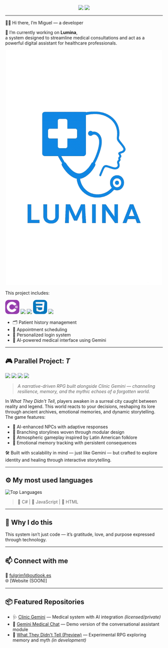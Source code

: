 <p align="center">
  <img src="https://img.shields.io/badge/Lumina%20-Medical%20AI%20System-blue?style=for-the-badge" />
  <img src="https://img.shields.io/badge/Proyect--T-Narrative%20Horror%20RPG-purple?style=for-the-badge" />


</p>

---

👨‍💻 Hi there, I’m Miguel — a developer

🔭 I’m currently working on **Lumina**,  
a system designed to streamline medical consultations and act as a powerful digital assistant for healthcare professionals.


<div align="center">
  <img src="/Luminaicon.png" alt="LuminaIcon" width="500"/>
</div>

This project includes:
<p>
  <img src="https://github.com/tandpfun/skill-icons/blob/main/icons/CS.svg" width="45px" />
  <img src="https://skillicons.dev/icons?i=js" width="45px" />
  <img src="https://skillicons.dev/icons?i=html" width="45px" />
  <img src="https://github.com/tandpfun/skill-icons/blob/main/icons/CSS.svg" width="45px" />
  <img src="https://skillicons.dev/icons?i=sqlserver" width="45px" />
</p>

- 🗂️ Patient history management  
- 📅 Appointment scheduling  
- 🔐 Personalized login system  
- 🧠 AI-powered medical interface using Gemini  

---

## 🎮 Parallel Project: *T*

<p>
  <img src="https://skillicons.dev/icons?i=csharp" width="45px" />
  <img src="https://skillicons.dev/icons?i=unity" width="45px" />
  <img src="https://skillicons.dev/icons?i=ai" width="45px" />
  <img src="https://skillicons.dev/icons?i=json" width="45px" />
</p>

> *A narrative-driven RPG built alongside Clinic Gemini — channeling resilience, memory, and the mythic echoes of a forgotten world.*

In *What They Didn't Tell*, players awaken in a surreal city caught between reality and legend. This world reacts to your decisions, reshaping its lore through ancient archives, emotional memories, and dynamic storytelling. The game features:

- 🧠 AI-enhanced NPCs with adaptive responses  
- 📜 Branching storylines woven through modular design  
- 🌙 Atmospheric gameplay inspired by Latin American folklore  
- 💾 Emotional memory tracking with persistent consequences  

🛠️ Built with scalability in mind — just like Gemini — but crafted to explore identity and healing through interactive storytelling.

---

## ⚙️ My most used languages

![Top Languages](https://github-readme-stats.vercel.app/api/top-langs/?username=Fulgrimm&layout=compact&langs_count=3&theme=default)

> 🥇 C#  | 🥈 JavaScript  | 🥉 HTML  

---

## 💙 Why I do this

This system isn’t just code — it’s gratitude, love, and purpose expressed through technology.

---

## 📫 Connect with me

📧 fulgrim1@outlook.es  
🌐 [Website (SOON)]  

---

## 📦 Featured Repositories

- 🩺 [Clinic Gemini](https://github.com/Fulgrimm/GeminiClinico) — Medical system with AI integration *(licensed/private)*  
- 💬 [Gemini Medical Chat](https://github.com/Fulgrimm/GeminiChatDemo) — Demo version of the conversational assistant module  
- 🌌 [What They Didn't Tell (Preview)](https://github.com/Fulgrimm/WhatTheyDidntTell) — Experimental RPG exploring memory and myth *(in development)*  
